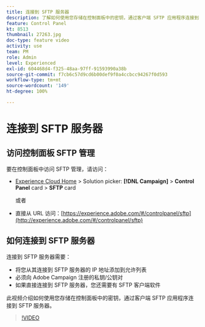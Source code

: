 ```yaml
---
title: 连接到 SFTP 服务器
description: 了解如何使用您存储在控制面板中的密钥，通过客户端 SFTP 应用程序连接到 SFTP 服务器。
feature: Control Panel
kt: 8513
thumbnail: 27263.jpg
doc-type: feature video
activity: use
team: PM
role: Admin
level: Experienced
exl-id: 604468d4-f325-48aa-97ff-91593990a38b
source-git-commit: f7cb6c57d9cd6b00def9f0a4ccbcc94267f0d593
workflow-type: tm+mt
source-wordcount: '149'
ht-degree: 100%

---
```


# 连接到 SFTP 服务器

## 访问控制面板 SFTP 管理

要在控制面板中访问 SFTP 管理，请访问：

* [Experience Cloud Home](https://experience.adobe.com/#/home) > Solution picker: **[!DNL Campaign]** > **Control Panel** card > **SFTP** card

   或者
* 直接从 URL 访问：[https://experience.adobe.com/#/controlpanel/sftp](http://experience.adobe.com/#/controlpanel/sftp)

## 如何连接到 SFTP 服务器

连接到 SFTP 服务器需要：

* 将您从其连接到 SFTP 服务器的 IP 地址添加到允许列表
* 必须向 Adobe Campaign 注册的私钥/公钥对
* 如果直接连接到 SFTP 服务器，您还需要有 SFTP 客户端软件

此视频介绍如何使用您存储在控制面板中的密钥，通过客户端 SFTP 应用程序连接到 SFTP 服务器。

>[!VIDEO](https://video.tv.adobe.com/v/27263?quality=12)
